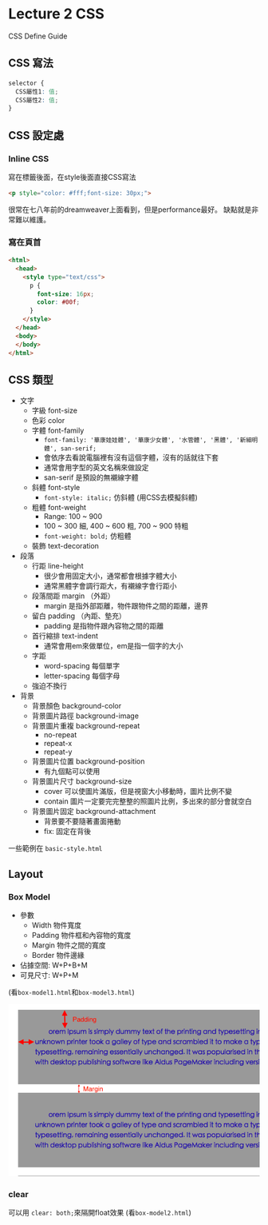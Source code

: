 # Lecture 2 CSS
CSS Define Guide
## CSS 寫法
```CSS
selector {
  CSS屬性1: 值;
  CSS屬性2: 值;
}
```

## CSS 設定處
### Inline CSS
寫在標籤後面，在style後面直接CSS寫法
```html
<p style="color: #fff;font-size: 30px;">
```
很常在七八年前的dreamweaver上面看到，但是performance最好。
缺點就是非常難以維護。

### 寫在頁首
```html
<html>
  <head>
    <style type="text/css">
      p {
        font-size: 16px;
        color: #00f;
      }
    </style>
  </head>
  <body>
  </body>
</html>
```

## CSS 類型
- 文字
  - 字級 font-size
  - 色彩 color
  - 字體 font-family
    - `font-family: '華康娃娃體', '華康少女體', '水管體', '黑體', '新細明體', san-serif;`
    - 會依序去看說電腦裡有沒有這個字體，沒有的話就往下套
    - 通常會用字型的英文名稱來做設定
    - san-serif 是預設的無襯線字體
  - 斜體 font-style
    - `font-style: italic;`  仿斜體 (用CSS去模擬斜體)
  - 粗體 font-weight
    - Range: 100 ~ 900
    - 100 ~ 300 細, 400 ~ 600 粗, 700 ~ 900 特粗
    - `font-weight: bold;` 仿粗體
  - 裝飾 text-decoration
- 段落
  - 行距 line-height
    - 很少會用固定大小，通常都會根據字體大小
    - 通常黑體字會調行距大，有襯線字會行距小
  - 段落間距 margin （外距）
    - margin 是指外部距離，物件跟物件之間的距離，邊界
  - 留白 padding （內距、墊充）
    - padding 是指物件跟內容物之間的距離
  - 首行縮排 text-indent
    - 通常會用em來做單位，em是指一個字的大小
  - 字距
    - word-spacing 每個單字
    - letter-spacing 每個字母
  - 強迫不換行
- 背景
  - 背景顏色 background-color
  - 背景圖片路徑 background-image
  - 背景圖片重複 background-repeat
    - no-repeat
    - repeat-x
    - repeat-y
  - 背景圖片位置 background-position
    - 有九個點可以使用
  - 背景圖片尺寸 background-size
    - cover 可以使圖片滿版，但是視窗大小移動時，圖片比例不變
    - contain 圖片一定要完完整整的照圖片比例，多出來的部分會就空白
  - 背景圖片固定 background-attachment
    - 背景要不要隨著畫面捲動
    - fix: 固定在背後

一些範例在 `basic-style.html`

## Layout
### Box Model
- 參數
  - Width 物件寬度
  - Padding 物件框和內容物的寬度
  - Margin 物件之間的寬度
  - Border 物件邊緣
- 佔據空間: W+P+B+M
- 可見尺寸: W+P+M

(看`box-model1.html`和`box-model3.html`)


![](padding_vs_margin.png)
### clear
可以用 `clear: both;`來隔開float效果
(看`box-model2.html`)
